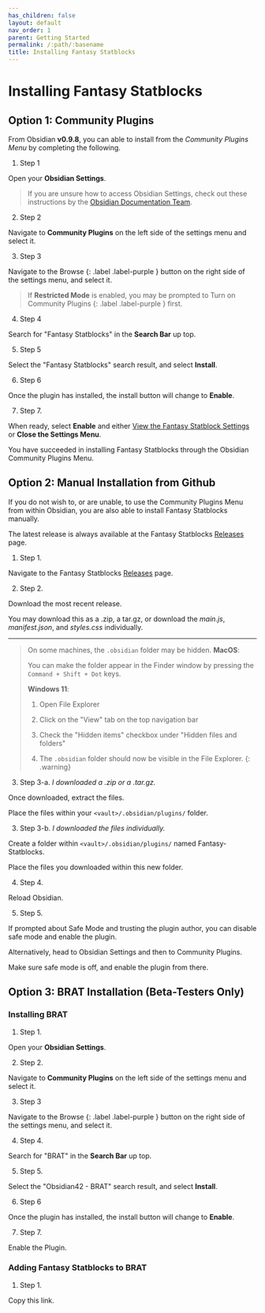 ```yaml
---
has_children: false
layout: default
nav_order: 1
parent: Getting Started
permalink: /:path/:basename
title: Installing Fantasy Statblocks
---
```


# Installing Fantasy Statblocks

## Option 1: Community Plugins
From Obsidian **v0.9.8**, you can able to install from the *Community Plugins Menu* by completing the following.

1. Step 1

Open your **Obsidian Settings**.

> If you are unsure how to access Obsidian Settings, check out these instructions by the [Obsidian Documentation Team](https://help.obsidian.md/How+to/Change+settings).

2. Step 2

Navigate to **Community Plugins** on the left side of the settings menu and select it.

3. Step 3

Navigate to the 
Browse 
{: .label .label-purple }
button on the right side of the settings menu, and select it.

> If **Restricted Mode** is enabled, you may be prompted to 
Turn on Community Plugins 
{: .label .label-purple }
first. 

4. Step 4

Search for "Fantasy Statblocks" in the **Search Bar** up top.

5. Step 5

Select the "Fantasy Statblocks" search result, and select **Install**. 

6. Step 6

Once the plugin has installed, the install button will change to **Enable**.

7. Step 7. 

When ready, select **Enable** and either [View the Fantasy Statblock Settings](Statblock-Plugin-Settings.md) or **Close the Settings Menu**.

You have succeeded in installing Fantasy Statblocks through the Obsidian Community Plugins Menu. 


## Option 2: Manual Installation from Github

If you do not wish to, or are unable, to use the Community Plugins Menu from within Obsidian, you are also able to install Fantasy Statblocks manually.

The latest release is always available at the Fantasy Statblocks [Releases](https://github.com/valentine195/obsidian-5e-statblocks/releases) page. 

1. Step 1.

Navigate to the Fantasy Statblocks [Releases](https://github.com/valentine195/obsidian-5e-statblocks/releases) page.

2. Step 2.

Download the most recent release. 

You may download this as a .zip, a tar.gz, or download the *main.js*, *manifest.json*, and *styles.css* individually. 

***

> On some machines, the `.obsidian` folder may be hidden. 
> **MacOS**:
>
> You can make the folder appear in the Finder window by pressing the `Command + Shift + Dot` keys.
>
> **Windows 11**:
>
> 1.  Open File Explorer
>
> 2.  Click on the "View" tab on the top navigation bar
>
> 3.  Check the "Hidden items" checkbox under "Hidden files and folders"
>
> 4.  The `.obsidian` folder should now be visible in the File Explorer.
{: .warning}

3. Step 3-a. *I downloaded a .zip or a .tar.gz.*

Once downloaded, extract the files.

Place the files within your `<vault>/.obsidian/plugins/` folder.

3. Step 3-b. *I downloaded the files individually.*

Create a folder within `<vault>/.obsidian/plugins/` named Fantasy-Statblocks.

Place the files you downloaded within this new folder. 


4. Step 4. 

Reload Obsidian.

5. Step 5.

If prompted about Safe Mode and trusting the plugin author, you can disable safe mode and enable the plugin. 

Alternatively,  head to Obsidian Settings and then to Community Plugins. 

Make sure safe mode is off, and enable the plugin from there.


## Option 3: BRAT Installation (Beta-Testers Only)

### Installing BRAT

1. Step 1. 

Open your **Obsidian Settings**.

2. Step 2.

Navigate to **Community Plugins** on the left side of the settings menu and select it.

3. Step 3

Navigate to the 
Browse 
{: .label .label-purple }
button on the right side of the settings menu, and select it.

4. Step 4.

Search for "BRAT" in the **Search Bar** up top.

5. Step 5.

Select the "Obsidian42 - BRAT" search result, and select **Install**.

6. Step 6

Once the plugin has installed, the install button will change to **Enable**.

7. Step 7. 

Enable the Plugin.

### Adding Fantasy Statblocks to BRAT

1. Step 1.

Copy this link. 

